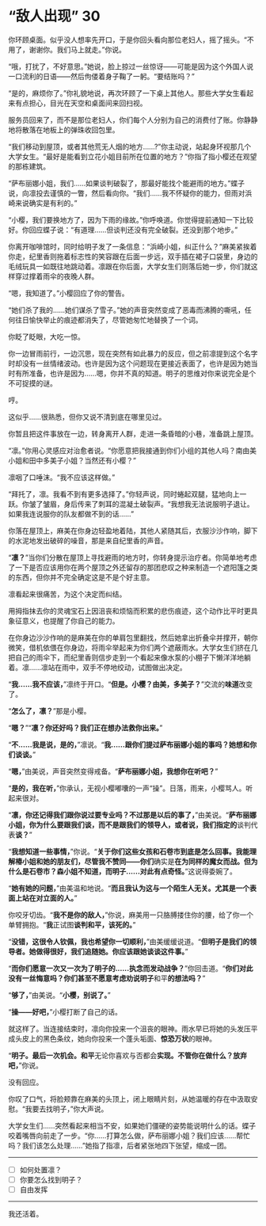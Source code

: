 # “敌人出现” 30

你环顾桌面。似乎没人想率先开口，于是你回头看向那位老妇人，摇了摇头。“不用了，谢谢你。我们马上就走。”你说。

“哦，打扰了，不好意思。”她说，脸上掠过一丝惊讶——可能是因为这个外国人说一口流利的日语——然后佝偻着身子鞠了一躬。“要结账吗？”

“是的，麻烦你了。”你礼貌地说，再次环顾了一下桌上其他人。那些大学女生看起来有点担心，目光在天空和桌面间来回扫视。

服务员回来了，而不是那位老妇人，你们每个人分别为自己的消费付了账。你静静地将散落在地板上的弹珠收回包里。

“我们移动到屋顶，或者其他荒无人烟的地方……?”你主动说，站起身环视那几个大学女生。“最好是能看到立花小姐目前所在位置的地方？”你指了指小樱还在观望的那栋建筑。

“萨布丽娜小姐，我们……如果谈判破裂了，那最好能找个能避雨的地方。”蝶子说，向凛投去谨慎的一瞥，然后看向你。“我们……我不怀疑你的能力，但雨对浜崎来说确实是有利的。”

“小樱，我们要换地方了，因为下雨的缘故。”你呼唤道。你觉得提前通知一下比较好。你回应蝶子说：“有道理……但谈判还没有完全破裂。还没到那个地步。”

你离开咖啡馆时，同时给明子发了一条信息：“浜崎小姐，纠正什么？”麻美紧挨着你走，纪里香则拖着标志性的笑容跟在后面一步远，双手插在裙子口袋里，身边的毛绒玩具一如既往地跳动着。凛跟在你后面，大学女生们则落后她一步，你们就这样穿过撑着雨伞的夜晚人群。

“嗯，我知道了。”小樱回应了你的警告。

“她们杀了我的……她们谋杀了雪子。”她的声音突然变成了恶毒而沸腾的嘶吼，任何往日愉快举止的痕迹都消失了，尽管她匆忙地替换了一个词。

你眨了眨眼，大吃一惊。

你一边冒雨前行，一边沉思，现在突然有如此暴力的反应，但之前凛提到这个名字时却没有一丝情绪波动。也许是因为这个问题现在更接近表面了，也许是因为她当时有所准备，也许是因为……嗯，你并不真的知道。明子的思维对你来说完全是个不可捉摸的谜。

哼。

这似乎……很熟悉，但你又说不清到底在哪里见过。

你暂且把这件事放在一边，转身离开人群，走进一条昏暗的小巷，准备跳上屋顶。

“凛。”你用心灵感应对治愈者说。“你愿意把我接通到你们小组的其他人吗？南由美小姐和田中多美子小姐？当然还有小樱？”

凛咽了口唾沫。“我不应该这样做。”

“拜托了，凛。我看不到有更多选择了。”你轻声说，同时蜷起双腿，猛地向上一跃。你皱了皱眉，身后传来了刺耳的混凝土破裂声。“我想我无法说服明子退让。如果我连说服你的队友都做不到的话……”

你落在屋顶上，麻美在你身边轻盈地着陆，其他人紧随其后，衣服沙沙作响，脚下的水泥地发出破碎的噪音，那是来自纪里香的声音。

“**凛？**”当你们分散在屋顶上寻找避雨的地方时，你转身提示治疗者。你简单地考虑了一下是否应该用你在两个屋顶之外还留存的那团悲叹之种来制造一个遮阳篷之类的东西，但你并不完全确定这是不是个好主意。

凛看起来很痛苦，为这个决定而纠结。

用拇指抹去你的灵魂宝石上因沮丧和烦恼而积累的悲伤痕迹，这个动作比平时更具象征意义，也提醒了你自己的能力。

在你身边沙沙作响的是麻美在你的单肩包里翻找，然后她拿出折叠伞并撑开，朝你微笑，借机依偎在你身边，将雨伞举起来为你们两个遮蔽雨水。大学女生们挤在几把自己的雨伞下，而纪里香则信步走到一个看起来像水泵的小棚子下懒洋洋地躺着。凛......凛站在雨中，双手不停地绞动，试图做出决定。

“**我......我不应该，**”凛终于开口。“**但是。小樱？由美，多美子？**”交流的**味道**改变了。

“**怎么了，凛？**”那是小樱。

“**嗯？**”“**凛？你还好吗？我们正在想办法救你出来。**”

“**不......我是说，是的，**”凛说。“**我......跟你们提过萨布丽娜小姐的事吗？她想和你们谈谈。**”

“**嗯，**”由美说，声音突然变得戒备。“**萨布丽娜小姐，我想你在听吧？**”

“**是的，我在听，**”你承认，无视小樱嘟囔的一声“操”。日落，雨来，小樱骂人。听起来很对。

“**凛，你还记得我们跟你说过要专业吗？不过那是以后的事了，**”由美说。“**萨布丽娜小姐，你为什么要跟我们谈，而不是跟我们的领导人，或者说，我们指定的**谈判代表**谈？**”

“**我想知道一些事情，**”你说。“**关于你们这些女孩和石卷市到底是怎么回事。我能理解椿小姐和她的朋友们，尽管我不赞同——你们**确实是**在为同样的魔女而战。但为什么是石卷市？森小姐不知道，而明子......对此有点奇怪。**”这说得委婉了。

“**她有她的问题，**”由美温和地说。“**而且我认为这与一个陌生人无关。尤其是一个表面上站在对立面的人。**”

你咬牙切齿。“**我不是你的敌人，**”你说，麻美用一只胳膊搂住你的腰，给了你一个单臂拥抱。“**我**正试图**谈判和平，该死的。**”

“**没错，这很令人钦佩，**我**也希望你一切顺利，**”由美缓缓说道。“**但明子是我们的领导者。她做得很好，我们追随她。你应该跟她谈谈这件事。**”

“**而你们愿意一次又一次为了明子的......**执念**而发动战争？**”你回击道。“**你们对此没有一丝悔意吗？你们甚至不愿意考虑劝说明子**和平**的想法吗？**”

“**够了，**”由美说。“**小樱，别说了。**”

“**操——好吧，**”小樱打断了自己的话。

就这样了。当连接结束时，凛向你投来一个沮丧的眼神。雨水早已将她的头发压平成头皮上的黑色条纹，她向你投来一个蓬头垢面、**惊恐万状**的眼神。

“**明子。最后一次机会。和平**无论你喜欢与否都会**实现。不管你在做什么？放弃吧，**”你说。

没有回应。

你叹了口气，将脸颊靠在麻美的头顶上，闭上眼睛片刻，从她温暖的存在中汲取安慰。“我要去找明子，”你大声说。

大学女生们......突然看起来相当不安，如果她们僵硬的姿势能说明什么的话。蝶子咬着嘴唇向前走了一步。“你......打算怎么做，萨布丽娜小姐？我们应该......帮忙吗？我们该怎么处理......”她指了指凛，后者紧张地四下张望，缩成一团。

---

- [ ] 如何处置凛？
- [ ] 你要怎么找到明子？
- [ ] 自由发挥

---

我还活着。
